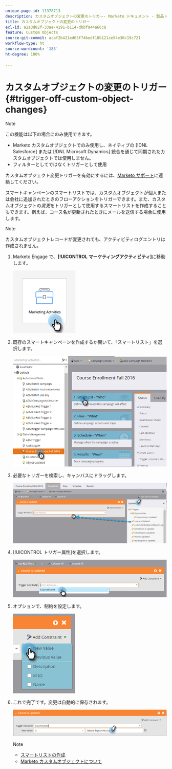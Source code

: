 ```yaml
---
unique-page-id: 11378713
description: カスタムオブジェクトの変更のトリガー- Marketo ドキュメント - 製品ドキュメント
title: カスタムオブジェクトの変更のトリガー
exl-id: a2a3d82f-33ae-4191-b114-dbbf944a66c8
feature: Custom Objects
source-git-commit: acaf2b421ed65f74bedf18b121ce54e30c19c721
workflow-type: ht
source-wordcount: '183'
ht-degree: 100%

---
```


# カスタムオブジェクトの変更のトリガー {#trigger-off-custom-object-changes}

>[!NOTE]
>
>この機能は以下の場合にのみ使用できます。
>
>* Marketo カスタムオブジェクトでのみ使用し、ネイティブの [!DNL Salesforce] または [!DNL Microsoft Dynamics] 統合を通じて同期されたカスタムオブジェクトでは使用しません。
>* フィルターとしてではなくトリガーとして使用
>
>カスタムオブジェクト変更トリガーを有効にするには、[Marketo サポート](https://nation.marketo.com/t5/Support/ct-p/Support)に連絡してください。

スマートキャンペーンのスマートリストでは、カスタムオブジェクトが個人または会社に追加されたときのフローアクションをトリガーできます。また、カスタムオブジェクトの&#x200B;_変更_&#x200B;をトリガーとして使用するスマートリストを作成することもできます。例えば、コース名が更新されたときにメールを送信する場合に使用します。

>[!NOTE]
>
>カスタムオブジェクトレコードが変更されても、アクティビティログエントリは作成されません。

1. Marketo Engage で、**[!UICONTROL マーケティングアクティビティ]**&#x200B;に移動します。

   ![](assets/trigger-off-custom-object-changes-1.png)

1. 既存のスマートキャンペーンを作成するか開いて、「スマートリスト」を選択します。

   ![](assets/trigger-off-custom-object-changes-2.png)

1. 必要なトリガーを検索し、キャンバスにドラッグします。

   ![](assets/trigger-off-custom-object-changes-3.png)

1. [!UICONTROL トリガー属性]を選択します。

   ![](assets/trigger-off-custom-object-changes-4.png)

1. オプションで、制約を設定します。

   ![](assets/trigger-off-custom-object-changes-5.png)

1. これで完了です。変更は自動的に保存されます。

   ![](assets/trigger-off-custom-object-changes-6.png)

   >[!NOTE]
   >
   >* [スマートリストの作成](/help/marketo/product-docs/core-marketo-concepts/smart-lists-and-static-lists/creating-a-smart-list/create-a-smart-list.md)
   >* [Marketo カスタムオブジェクトについて](/help/marketo/product-docs/administration/marketo-custom-objects/understanding-marketo-custom-objects.md)
